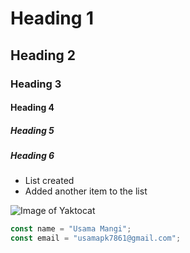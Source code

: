 # Heading 1
## Heading 2
### Heading 3
#### Heading 4
##### Heading 5
##### Heading 6

- List created
- Added another item to the list

![Image of Yaktocat](https://octodex.github.com/images/yaktocat.png)

``` javascript
const name = "Usama Mangi";
const email = "usamapk7861@gmail.com";
```
